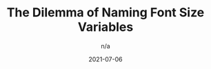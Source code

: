 ---
author: n/a
date: 2021-07-06
layout: post.njk
publisher: css
tags:
  - article
  - css
  - preprocessors
  - custom-properties
target_url: https://css-tricks.com/the-dilemma-of-naming-font-size-variables/
title: The Dilemma of Naming Font Size Variables
---